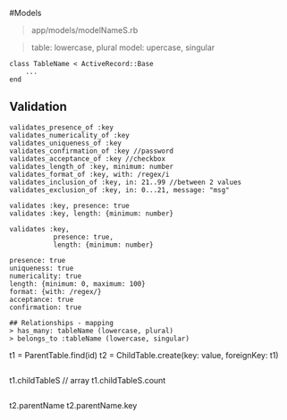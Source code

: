 #Models
> app/models/modelNameS.rb

> table: lowercase, plural
> model: upercase, singular

```
class TableName < ActiveRecord::Base
    ...
end
```

## Validation
```
validates_presence_of :key
validates_numericality_of :key
validates_uniqueness_of :key
validates_confirmation_of :key //password
validates_acceptance_of :key //checkbox
validates_length_of :key, minimum: number
validates_format_of :key, with: /regex/i
validates_inclusion_of :key, in: 21..99 //between 2 values
validates_exclusion_of :key, in: 0...21, message: "msg"
```
```
validates :key, presence: true
validates :key, length: {minimum: number}
```
```
validates :key,
           presence: true,
           length: {minimum: number}
```
```
presence: true
uniqueness: true
numericality: true
length: {minimum: 0, maximum: 100}
format: {with: /regex/}
acceptance: true
confirmation: true
```
```
## Relationships - mapping
> has_many: tableName (lowercase, plural)
> belongs_to :tableName (lowercase, singular)

```
t1 = ParentTable.find(id)
t2 = ChildTable.create(key: value, foreignKey: t1)
```
```
t1.childTableS // array
t1.childTableS.count
```
```
t2.parentName
t2.parentName.key
```
